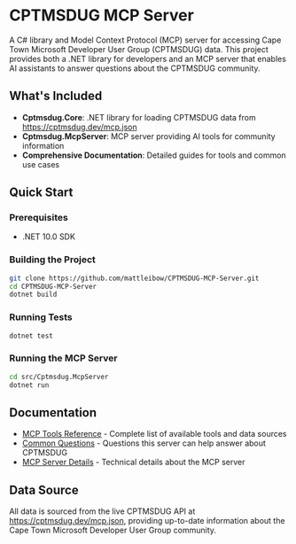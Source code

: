 # CPTMSDUG MCP Server

A C# library and Model Context Protocol (MCP) server for accessing Cape Town Microsoft Developer User Group (CPTMSDUG) data. This project provides both a .NET library for developers and an MCP server that enables AI assistants to answer questions about the CPTMSDUG community.

## What's Included

- **Cptmsdug.Core**: .NET library for loading CPTMSDUG data from https://cptmsdug.dev/mcp.json
- **Cptmsdug.McpServer**: MCP server providing AI tools for community information
- **Comprehensive Documentation**: Detailed guides for tools and common use cases

## Quick Start

### Prerequisites
- .NET 10.0 SDK

### Building the Project
```bash
git clone https://github.com/mattleibow/CPTMSDUG-MCP-Server.git
cd CPTMSDUG-MCP-Server
dotnet build
```

### Running Tests
```bash
dotnet test
```

### Running the MCP Server
```bash
cd src/Cptmsdug.McpServer
dotnet run
```

## Documentation

- [MCP Tools Reference](docs/tools.md) - Complete list of available tools and data sources
- [Common Questions](docs/questions.md) - Questions this server can help answer about CPTMSDUG
- [MCP Server Details](src/Cptmsdug.McpServer/README.md) - Technical details about the MCP server

## Data Source

All data is sourced from the live CPTMSDUG API at https://cptmsdug.dev/mcp.json, providing up-to-date information about the Cape Town Microsoft Developer User Group community.
